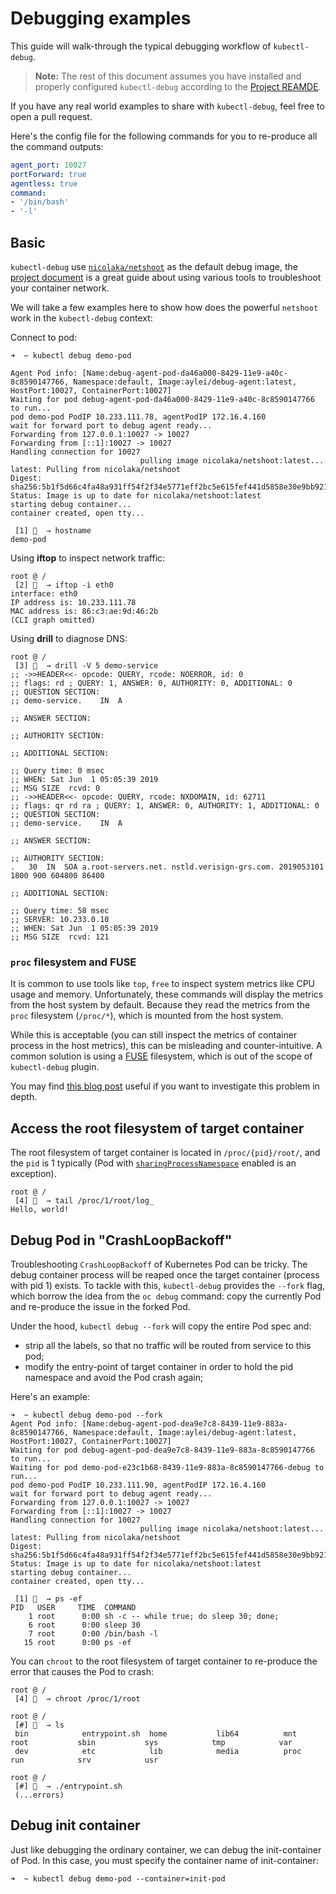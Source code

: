 # Debugging examples

This guide will walk-through the typical debugging workflow of `kubectl-debug`.

> **Note:** The rest of this document assumes you have installed and properly configured `kubectl-debug` according to the [Project REAMDE](/README.md).

If you have any real world examples to share with `kubectl-debug`, feel free to open a pull request.

Here's the config file for the following commands for you to re-produce all the command outputs:

```yaml
agent_port: 10027
portForward: true
agentless: true
command:
- '/bin/bash'
- '-l'
```

## Basic

`kubectl-debug` use [`nicolaka/netshoot`](https://github.com/nicolaka/netshoot) as the default debug image, the [project document](https://github.com/nicolaka/netshoot/blob/master/README.md) is a great guide about using various tools to troubleshoot your container network. 

We will take a few examples here to show how does the powerful `netshoot` work in the `kubectl-debug` context:

Connect to pod:

```shell
➜  ~ kubectl debug demo-pod

Agent Pod info: [Name:debug-agent-pod-da46a000-8429-11e9-a40c-8c8590147766, Namespace:default, Image:aylei/debug-agent:latest, HostPort:10027, ContainerPort:10027]
Waiting for pod debug-agent-pod-da46a000-8429-11e9-a40c-8c8590147766 to run...
pod demo-pod PodIP 10.233.111.78, agentPodIP 172.16.4.160
wait for forward port to debug agent ready...
Forwarding from 127.0.0.1:10027 -> 10027
Forwarding from [::1]:10027 -> 10027
Handling connection for 10027
                             pulling image nicolaka/netshoot:latest...
latest: Pulling from nicolaka/netshoot
Digest: sha256:5b1f5d66c4fa48a931ff54f2f34e5771eff2bc5e615fef441d5858e30e9bb921
Status: Image is up to date for nicolaka/netshoot:latest
starting debug container...
container created, open tty...

 [1] 🐳  → hostname
demo-pod
```

Using **iftop** to inspect network traffic:
```shell
root @ /
 [2] 🐳  → iftop -i eth0
interface: eth0
IP address is: 10.233.111.78
MAC address is: 86:c3:ae:9d:46:2b
(CLI graph omitted)
```

Using **drill** to diagnose DNS:
```shell
root @ /
 [3] 🐳  → drill -V 5 demo-service
;; ->>HEADER<<- opcode: QUERY, rcode: NOERROR, id: 0
;; flags: rd ; QUERY: 1, ANSWER: 0, AUTHORITY: 0, ADDITIONAL: 0
;; QUESTION SECTION:
;; demo-service.	IN	A

;; ANSWER SECTION:

;; AUTHORITY SECTION:

;; ADDITIONAL SECTION:

;; Query time: 0 msec
;; WHEN: Sat Jun  1 05:05:39 2019
;; MSG SIZE  rcvd: 0
;; ->>HEADER<<- opcode: QUERY, rcode: NXDOMAIN, id: 62711
;; flags: qr rd ra ; QUERY: 1, ANSWER: 0, AUTHORITY: 1, ADDITIONAL: 0
;; QUESTION SECTION:
;; demo-service.	IN	A

;; ANSWER SECTION:

;; AUTHORITY SECTION:
.	30	IN	SOA	a.root-servers.net. nstld.verisign-grs.com. 2019053101 1800 900 604800 86400

;; ADDITIONAL SECTION:

;; Query time: 58 msec
;; SERVER: 10.233.0.10
;; WHEN: Sat Jun  1 05:05:39 2019
;; MSG SIZE  rcvd: 121
```

### `proc` filesystem and FUSE

It is common to use tools like `top`, `free` to inspect system metrics like CPU usage and memory. Unfortunately, these commands will display the metrics from the host system by default. Because they read the metrics from the `proc` filesystem (`/proc/*`), which is mounted from the host system.

While this is acceptable (you can still inspect the metrics of container process in the host metrics), this can be misleading and 
counter-intuitive. A common solution is using a [FUSE](https://en.wikipedia.org/wiki/Filesystem_in_Userspace) filesystem, which is out of the scope of `kubectl-debug` plugin.

You may find [this blog post](https://fabiokung.com/2014/03/13/memory-inside-linux-containers/) useful if you want to investigate this problem in depth.

## Access the root filesystem of target container

The root filesystem of target container is located in `/proc/{pid}/root/`, and the `pid` is 1 typically (Pod with [`sharingProcessNamespace`](https://kubernetes.io/docs/tasks/configure-pod-container/share-process-namespace/) enabled is an exception).

```shell
root @ /
 [4] 🐳  → tail /proc/1/root/log_
Hello, world!
```

## Debug Pod in "CrashLoopBackoff"

Troubleshooting `CrashLoopBackoff` of Kubernetes Pod can be tricky. The debug container process will be reaped once the target container (process with pid 1) exists. To tackle with this, `kubectl-debug` provides the `--fork` flag, which borrow the idea from the `oc debug` command: copy the currently Pod and re-produce the issue in the forked Pod.

Under the hood, `kubectl debug --fork` will copy the entire Pod spec and:

* strip all the labels, so that no traffic will be routed from service to this pod;
* modify the entry-point of target container in order to hold the pid namespace and avoid the Pod crash again;

Here's an example:

```shell
➜  ~ kubectl debug demo-pod --fork
Agent Pod info: [Name:debug-agent-pod-dea9e7c8-8439-11e9-883a-8c8590147766, Namespace:default, Image:aylei/debug-agent:latest, HostPort:10027, ContainerPort:10027]
Waiting for pod debug-agent-pod-dea9e7c8-8439-11e9-883a-8c8590147766 to run...
Waiting for pod demo-pod-e23c1b68-8439-11e9-883a-8c8590147766-debug to run...
pod demo-pod PodIP 10.233.111.90, agentPodIP 172.16.4.160
wait for forward port to debug agent ready...
Forwarding from 127.0.0.1:10027 -> 10027
Forwarding from [::1]:10027 -> 10027
Handling connection for 10027
                             pulling image nicolaka/netshoot:latest...
latest: Pulling from nicolaka/netshoot
Digest: sha256:5b1f5d66c4fa48a931ff54f2f34e5771eff2bc5e615fef441d5858e30e9bb921
Status: Image is up to date for nicolaka/netshoot:latest
starting debug container...
container created, open tty...

 [1] 🐳  → ps -ef
PID   USER     TIME  COMMAND
    1 root      0:00 sh -c -- while true; do sleep 30; done;
    6 root      0:00 sleep 30
    7 root      0:00 /bin/bash -l
   15 root      0:00 ps -ef
```

You can `chroot` to the root filesystem of target container to re-produce the error that causes the Pod to crash:

```shell
root @ /
 [4] 🐳  → chroot /proc/1/root
 
root @ /
 [#] 🐳  → ls
 bin            entrypoint.sh  home           lib64          mnt            root           sbin           sys            tmp            var
 dev            etc            lib            media          proc           run            srv            usr
 
root @ /
 [#] 🐳  → ./entrypoint.sh
 (...errors)
```

## Debug init container

Just like debugging the ordinary container, we can debug the init-container of Pod. In this case, you must specify the container name of init-container:

```shell
➜  ~ kubectl debug demo-pod --container=init-pod
```
